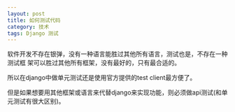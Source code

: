 ```yaml
---
layout: post
title: 如何测试代码
category: 技术
tags: Django 测试
---
```


软件开发不存在银弹，没有一种语言能胜过其他所有语言，测试也是，不存在一种测试框
架可以胜过其他所有框架，没有最好的，只有最合适的。

所以在django中做单元测试还是使用官方提供的test client最方便了。

但是如果想要用其他框架或语言来代替django来实现功能，则必须做api测试(和单元测试有很大区别)。
